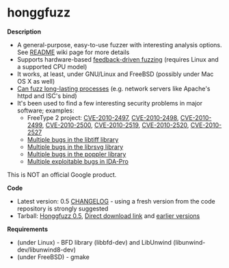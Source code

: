 # honggfuzz #

**Description**

  * A general-purpose, easy-to-use fuzzer with interesting analysis options. See [README](README.md) wiki page for more details
  * Supports hardware-based [feedback-driven fuzzing](https://github.com/google/honggfuzz/blob/master/docs/FeedbackDrivenFuzzing.md) (requires Linux and a supported CPU model)
  * It works, at least, under GNU/Linux and FreeBSD (possibly under Mac OS X as well)
  * [Can fuzz long-lasting processes](https://github.com/google/honggfuzz/blob/master/docs/AttachingToPid.md) (e.g. network servers like Apache's httpd and ISC's bind)
  * It's been used to find a few interesting security problems in major software; examples:
    * FreeType 2 project: [CVE-2010-2497](https://bugzilla.redhat.com/show_bug.cgi?id=CVE-2010-2497), [CVE-2010-2498](https://bugzilla.redhat.com/show_bug.cgi?id=CVE-2010-2498), [CVE-2010-2499](https://bugzilla.redhat.com/show_bug.cgi?id=CVE-2010-2499), [CVE-2010-2500](https://bugzilla.redhat.com/show_bug.cgi?id=CVE-2010-2500), [CVE-2010-2519](https://bugzilla.redhat.com/show_bug.cgi?id=CVE-2010-2519), [CVE-2010-2520](https://bugzilla.redhat.com/show_bug.cgi?id=CVE-2010-2520), [CVE-2010-2527](https://bugzilla.redhat.com/show_bug.cgi?id=CVE-2010-2527)
    * [Multiple bugs in the libtiff library](http://bugzilla.maptools.org/buglist.cgi?query_format=advanced;emailreporter1=1;email1=robert@swiecki.net;product=libtiff;emailtype1=substring)
    * [Multiple bugs in the librsvg library](https://bugzilla.gnome.org/buglist.cgi?query_format=advanced;emailreporter1=1;email1=robert%40swiecki.net;product=librsvg;emailtype1=substring)
    * [Multiple bugs in the poppler library](http://lists.freedesktop.org/archives/poppler/2010-November/006726.html)
    * [Multiple exploitable bugs in IDA-Pro](https://www.hex-rays.com/bugbounty.shtml)


This is NOT an official Google product.

**Code**
  * Latest version: 0.5 [CHANGELOG](https://github.com/google/honggfuzz/blob/master/CHANGELOG) - using a fresh version from the code repository is strongly suggested
  * Tarball: [Honggfuzz 0.5](https://docs.google.com/file/d/0B86hdL7CeBvAX1NzMkMtUzN4Rms/view), [Direct download link](https://docs.google.com/uc?id=0B86hdL7CeBvAX1NzMkMtUzN4Rms&export=download) and [earlier versions](https://drive.google.com/folderview?id=0B86hdL7CeBvAfmJXcTJCeTJSeFdHd3E5Q3VGZFdCY192aVBxcHJSbkIyUVZGMG9ualJ6aE0&usp=sharing)

**Requirements**
  * (under Linux) - BFD library (libbfd-dev) and LibUnwind (libunwind-dev/libunwind8-dev)
  * (under FreeBSD) - gmake
